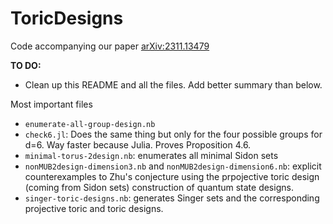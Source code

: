 # ToricDesigns

Code accompanying our paper [arXiv:2311.13479](https://arxiv.org/abs/2311.13479)

**TO DO:**

- Clean up this README and all the files. Add better summary than below.

Most important files

- `enumerate-all-group-design.nb`
- `check6.jl`: Does the same thing but only for the four possible groups for d=6. Way faster because Julia. Proves Proposition 4.6.
- `minimal-torus-2design.nb`: enumerates all minimal Sidon sets
- `nonMUB2design-dimension3.nb` and `nonMUB2design-dimension6.nb`: explicit counterexamples to Zhu's conjecture using the prpojective toric design (coming from Sidon sets) construction of quantum state designs.
- `singer-toric-designs.nb`: generates Singer sets and the corresponding projective toric and toric designs.